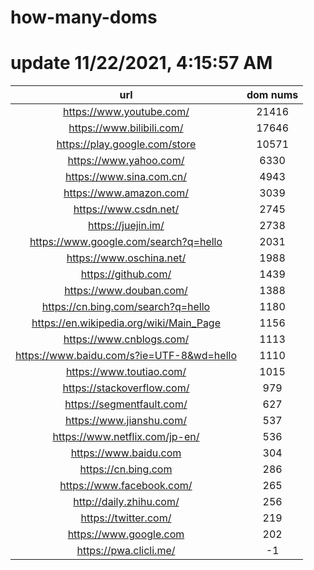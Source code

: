 # how-many-doms

# update 11/22/2021, 4:15:57 AM

url | dom nums
:-: | :-:
https://www.youtube.com/ | 21416
https://www.bilibili.com/ | 17646
https://play.google.com/store | 10571
https://www.yahoo.com/ | 6330
https://www.sina.com.cn/ | 4943
https://www.amazon.com/ | 3039
https://www.csdn.net/ | 2745
https://juejin.im/ | 2738
https://www.google.com/search?q=hello | 2031
https://www.oschina.net/ | 1988
https://github.com/ | 1439
https://www.douban.com/ | 1388
https://cn.bing.com/search?q=hello | 1180
https://en.wikipedia.org/wiki/Main_Page | 1156
https://www.cnblogs.com/ | 1113
https://www.baidu.com/s?ie=UTF-8&wd=hello | 1110
https://www.toutiao.com/ | 1015
https://stackoverflow.com/ | 979
https://segmentfault.com/ | 627
https://www.jianshu.com/ | 537
https://www.netflix.com/jp-en/ | 536
https://www.baidu.com | 304
https://cn.bing.com | 286
https://www.facebook.com/ | 265
http://daily.zhihu.com/ | 256
https://twitter.com/ | 219
https://www.google.com | 202
https://pwa.clicli.me/ | -1
